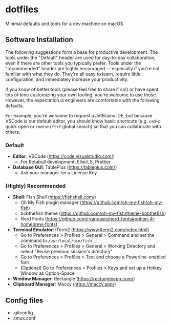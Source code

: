 # dotfiles
Minimal defaults and tools for a dev machine on macOS

## Software Installation

The following suggestions form a base for productive development. The tools under the "Default" header are used for day-to-day collaboration, even if there are other tools you typically prefer. Tools under the "recommended" header are highly encouraged -- especially if you're not familiar with what they do. They're all easy to learn, require little configuration, and immediately increase your productivity. 

If you know of better tools (please feel free to share if so!) or have spent lots of time customizing your own tooling, you're welcome to use those. However, the expectation is engineers are comfortable with the following defaults.

For example, you're welcome to request a JetBrains IDE, but because VSCode is our default editor, you should know basic shortcuts (e.g. `cmd+p` quick open or `cmd+shift+f` global search) so that you can collaborate with others.

### Default

- **Editor**: VSCode (https://code.visualstudio.com/)
  - For Rotabull development: ElixirLS, Prettier
- **Database GUI**: TablePlus (https://tableplus.com/)
  - Ask your manager for a License Key
  
### (Highly) Recommended

- **Shell**: Fish Shell (https://fishshell.com/)
  - Oh My Fish plugin manager (https://github.com/oh-my-fish/oh-my-fish)
  - bobthefish theme (https://github.com/oh-my-fish/theme-bobthefish)
  - Nerd Fonts (https://github.com/ryanoasis/nerd-fonts#option-4-homebrew-fonts)
- **Terminal Emulator**: iTerm2 (https://www.iterm2.com/index.html)
  - Go to Preferences > Profiles > General > Command and set the command to `/usr/local/bin/fish`
  - Go to Preferences > Profiles > General > Working Directory and select "Reuse previous session's directory"
  - Go to Preferences > Profiles > Text and choose a Powerline-enabled font
  - [Optional] Go to Preferences > Profiles > Keys and set up a Hotkey Window as Option-Space
- **Window Manager**: Rectangle (https://rectangleapp.com/)
- **Clipboard Manager**: Maccy (https://maccy.app/)

## Config files

- .gitconfig
- .tmux.conf
